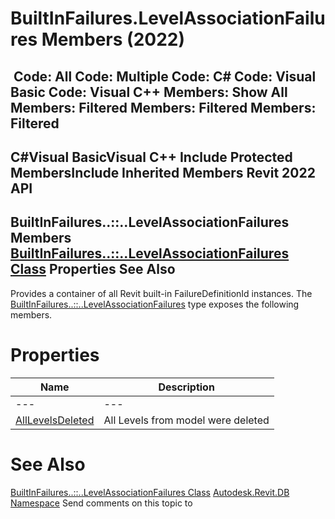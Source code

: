 # BuiltInFailures.LevelAssociationFailures Members (2022)

﻿
 Code: All Code: Multiple Code: C# Code: Visual Basic Code: Visual C++  Members: Show All Members: Filtered Members: Filtered Members: Filtered   
---  
C#Visual BasicVisual C++
Include Protected MembersInclude Inherited Members
Revit 2022 API  
---  
BuiltInFailures..::..LevelAssociationFailures Members  
[BuiltInFailures..::..LevelAssociationFailures Class](3f214253-850a-b838-3bd5-2715056a4749.md "BuiltInFailures.LevelAssociationFailures Class") Properties See Also  
---  
Provides a container of all Revit built-in FailureDefinitionId instances.
The [BuiltInFailures..::..LevelAssociationFailures](3f214253-850a-b838-3bd5-2715056a4749.md "BuiltInFailures.LevelAssociationFailures Class") type exposes the following members.
# Properties
| Name | Description |
| --- | --- |
| --- | --- | --- |
| [AllLevelsDeleted](356a01bc-33b6-feed-1f91-a56396c4ed99.md "AllLevelsDeleted Property") | All Levels from model were deleted |

# See Also
[BuiltInFailures..::..LevelAssociationFailures Class](3f214253-850a-b838-3bd5-2715056a4749.md "BuiltInFailures.LevelAssociationFailures Class")
[Autodesk.Revit.DB Namespace](87546ba7-461b-c646-cbb1-2cb8f5bff8b2.md "Autodesk.Revit.DB Namespace")
Send comments on this topic to 